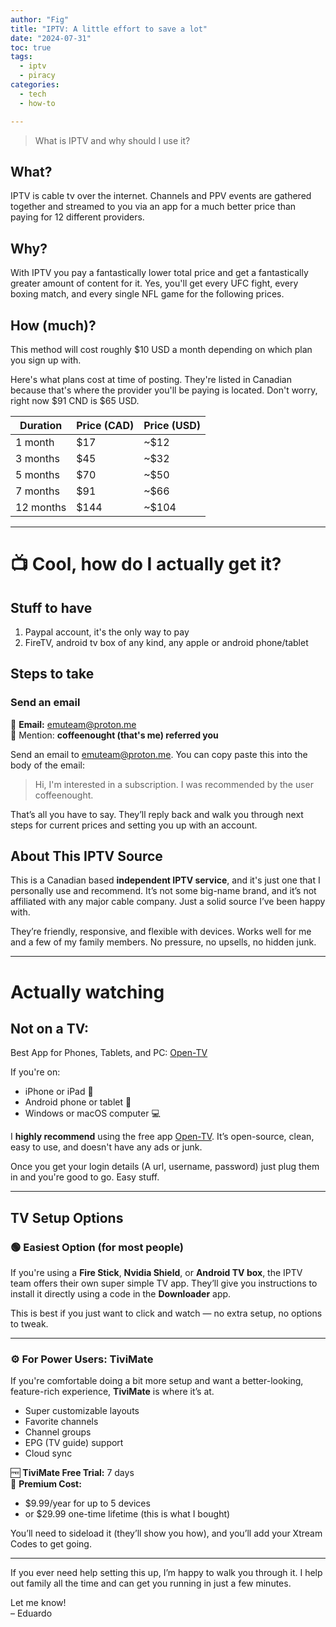 ```yaml
---
author: "Fig"
title: "IPTV: A little effort to save a lot"
date: "2024-07-31"
toc: true
tags: 
  - iptv
  - piracy
categories: 
  - tech
  - how-to

---
```



>What is IPTV and why should I use it? 

## What?

IPTV is cable tv over the internet. Channels and PPV events are gathered together and streamed to you via an app for a much better price than paying for 12 different providers. 

## Why? 

With IPTV you pay a fantastically lower total price and get a fantastically greater amount of content for it. Yes, you'll get every UFC fight, every boxing match, and every single NFL game for the following prices. 

## How (much)? 

This method will cost roughly $10 USD a month depending on which plan you sign up with.

Here's what plans cost at time of posting. They're listed in Canadian because that's where the provider you'll be paying is located. Don't worry, right now $91 CND is $65 USD.

| Duration | Price (CAD) | Price (USD) |
|----------|-------------|-------------|
| 1 month  | $17         | ~$12         |
| 3 months | $45         | ~$32         |
| 5 months | $70         | ~$50         |
| 7 months | $91         | ~$66         |
| 12 months| $144        | ~$104        |

---
# 📺 Cool, how do I actually get it?


## Stuff to have

1. Paypal account, it's the only way to pay
2. FireTV, android tv box of any kind, any apple or android phone/tablet

## Steps to take

### Send an email

📧 **Email:** [emuteam@proton.me](mailto:emuteam@proton.me)  
📌 Mention: **coffeenought (that's me) referred you**

Send an email to emuteam@proton.me. You can copy paste this into the body of the email:

>Hi, 
>I'm interested in a subscription. I was recommended by the user coffeenought. 


That’s all you have to say. They’ll reply back and walk you through next steps for current prices and setting you up with an account. 

## About This IPTV Source

This is a Canadian based **independent IPTV service**, and it's just one that I personally use and recommend. It’s not some big-name brand, and it’s not affiliated with any major cable company. Just a solid source I’ve been happy with.

They’re friendly, responsive, and flexible with devices. Works well for me and a few of my family members. No pressure, no upsells, no hidden junk.

---

# Actually watching  
## Not on a TV:

Best App for Phones, Tablets, and PC: [Open-TV](https://github.com/Fredolx/open-tv)

If you're on:
- iPhone or iPad 📱
- Android phone or tablet 🤖
- Windows or macOS computer 💻

I **highly recommend** using the free app [Open-TV](https://github.com/Fredolx/open-tv). It’s open-source, clean, easy to use, and doesn't have any ads or junk.

Once you get your login details (A url, username, password) just plug them in and you're good to go. Easy stuff.

---

## TV Setup Options

### 🟢 Easiest Option (for most people)

If you're using a **Fire Stick**, **Nvidia Shield**, or **Android TV box**, the IPTV team offers their own super simple TV app. They’ll give you instructions to install it directly using a code in the **Downloader** app.

This is best if you just want to click and watch — no extra setup, no options to tweak.

---

### ⚙️ For Power Users: TiviMate

If you're comfortable doing a bit more setup and want a better-looking, feature-rich experience, **TiviMate** is where it’s at.

- Super customizable layouts
- Favorite channels
- Channel groups
- EPG (TV guide) support
- Cloud sync

🆓 **TiviMate Free Trial:** 7 days  
💸 **Premium Cost:**  
- $9.99/year for up to 5 devices  
- or $29.99 one-time lifetime (this is what I bought)

You’ll need to sideload it (they’ll show you how), and you’ll add your Xtream Codes to get going.

---

If you ever need help setting this up, I’m happy to walk you through it. I help out family all the time and can get you running in just a few minutes.

Let me know!  
– Eduardo


